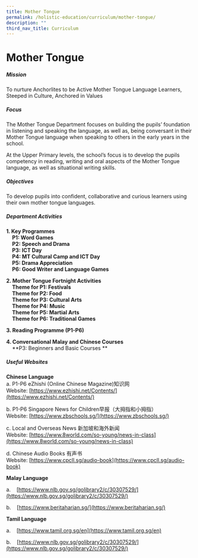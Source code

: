 ```yaml
---
title: Mother Tongue
permalink: /holistic-education/curriculum/mother-tongue/
description: ""
third_nav_title: Curriculum
---
```

Mother Tongue
=============
##### Mission 
To nurture Anchorlites to be Active Mother Tongue Language Learners, Steeped in Culture, Anchored in Values
##### Focus
The Mother Tongue Department focuses on building the pupils’ foundation in listening and speaking the language, as well as, being conversant in their Mother Tongue language when speaking to others in the early years in the school.


At the Upper Primary levels, the school’s focus is to develop the pupils competency in reading, writing and oral aspects of the Mother Tongue language, as well as situational writing skills.

  
##### Objectives

To develop pupils into confident, collaborative and curious learners using their own mother tongue languages.


##### Department Activities

**1\. Key Programmes**<br>
 &nbsp; &nbsp; **P1: Word Games**<br>
 &nbsp; &nbsp; **P2: Speech and Drama**<br>
 &nbsp; &nbsp; **P3: ICT Day**&nbsp;<br>
 &nbsp; &nbsp; **P4: MT Cultural Camp and ICT Day**<br> 
 &nbsp; &nbsp; **P5: Drama Appreciation**<br>
 &nbsp; &nbsp; **P6: Good Writer and Language Games**<br>

**2\. Mother Tongue Fortnight Activities**<br>
&nbsp; &nbsp; **Theme for P1: Festivals**<br>
&nbsp; &nbsp; **Theme for P2: Food**<br>
&nbsp; &nbsp; **Theme for P3: Cultural Arts**<br>
&nbsp; &nbsp; **Theme for P4: Music**<br>
&nbsp; &nbsp; **Theme for P5: Martial Arts**<br>
&nbsp; &nbsp; **Theme for P6: Traditional Games**

**3\. Reading Programme (P1-P6)**

**4\. Conversational Malay and Chinese Courses**<br>
&nbsp; &nbsp; **P3: Beginners and Basic Courses **

##### Useful Websites

**Chinese Language**<br>
a. P1-P6 eZhishi (Online Chinese Magazine)知识网<br>
Website:&nbsp;[https://www.ezhishi.net/Contents/](https://www.ezhishi.net/Contents/)

b. P1-P6 Singapore News for Children早报（大拇指和小拇指）<br>
Website:&nbsp;[https://www.zbschools.sg/](https://www.zbschools.sg/)

c. Local and Overseas News 新加坡和海外新闻<br> Website:&nbsp;[https://www.8world.com/so-young/news-in-class](https://www.8world.com/so-young/news-in-class)

 d. Chinese Audio Books 有声书<br> 
 Website:&nbsp;[https://www.cpcll.sg/audio-book](https://www.cpcll.sg/audio-book)

  

**Malay Language**

  

a.&nbsp; &nbsp;&nbsp;[https://www.nlb.gov.sg/golibrary2/c/30307529/](https://www.nlb.gov.sg/golibrary2/c/30307529/)

b.&nbsp; &nbsp;&nbsp;[https://www.beritaharian.sg/](https://www.beritaharian.sg/)

  

  

**Tamil Language**

  

a.&nbsp; &nbsp;&nbsp;[https://www.tamil.org.sg/en](https://www.tamil.org.sg/en)

b.&nbsp; &nbsp;&nbsp;[https://www.nlb.gov.sg/golibrary2/c/30307529/](https://www.nlb.gov.sg/golibrary2/c/30307529/)